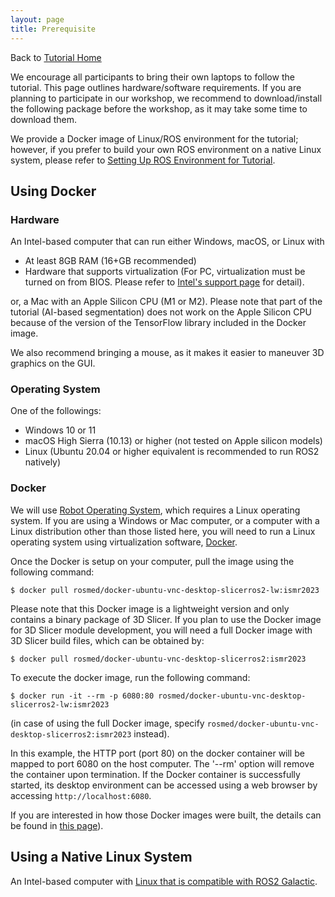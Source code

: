 ```yaml
---
layout: page
title: Prerequisite
---
```


Back to [Tutorial Home](/ismr2023/)

We encourage all participants to bring their own laptops to follow the tutorial. This page outlines hardware/software requirements. If you are planning to participate in our workshop, we recommend to download/install the following package before the workshop, as it may take some time to download them.

We provide a Docker image of Linux/ROS environment for the tutorial; however, if you prefer to build your own ROS environment on a native Linux system, please refer to [Setting Up ROS Environment for Tutorial](ros_env).


Using Docker
------------

### Hardware

An Intel-based computer that can run either Windows, macOS, or Linux with
- At least 8GB RAM (16+GB recommended)
- Hardware that supports virtualization (For PC, virtualization must be turned on from BIOS. Please refer to [Intel's support page](https://www.intel.com/content/www/us/en/support/articles/000007139/server-products.html) for detail).

or, a Mac with an Apple Silicon CPU (M1 or M2). Please note that part of the tutorial (AI-based segmentation) does not work on the Apple Silicon CPU because of the version of the TensorFlow library included in the Docker image. 

We also recommend bringing a mouse, as it makes it easier to maneuver 3D graphics on the GUI.

### Operating System

One of the followings:
- Windows 10 or 11
- macOS High Sierra (10.13) or higher (not tested on Apple silicon models)
- Linux (Ubuntu 20.04 or higher equivalent is recommended to run ROS2 natively)


### Docker

We will use [Robot Operating System](http://www.ros.org/), which requires a Linux operating system. If you are using a Windows or Mac computer, or a computer with a Linux distribution other than those listed here, you will need to run a Linux operating system using virtualization software, [Docker](https://www.docker.com/).

Once the Docker is setup on your computer, pull the image using the following command:
~~~~
$ docker pull rosmed/docker-ubuntu-vnc-desktop-slicerros2-lw:ismr2023
~~~~
Please note that this Docker image is a lightweight version and only contains a binary package of 3D Slicer. If you plan to use the Docker image for  3D Slicer module development, you will need a full Docker image with 3D Slicer build files, which can be obtained by:
~~~~
$ docker pull rosmed/docker-ubuntu-vnc-desktop-slicerros2:ismr2023
~~~~

To execute the docker image, run the following command:
~~~~
$ docker run -it --rm -p 6080:80 rosmed/docker-ubuntu-vnc-desktop-slicerros2-lw:ismr2023
~~~~
(in case of using the full Docker image, specify `rosmed/docker-ubuntu-vnc-desktop-slicerros2:ismr2023` instead).

In this example, the HTTP port (port 80) on the docker container will be mapped to port 6080 on the host computer. The '--rm' option will remove the container upon termination. If the Docker container is successfully started, its desktop environment can be accessed using a web browser by accessing `http://localhost:6080`.


If you are interested in how those Docker images were built, the details can be found in [this page](ISMR2023-Docker-Image-Instruction)).


Using a Native Linux System
---------------------------

An Intel-based computer with [Linux that is compatible with ROS2 Galactic](https://docs.ros.org/en/galactic/Installation/Alternatives/Ubuntu-Development-Setup.html). 





